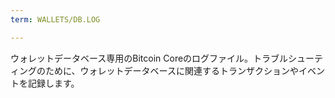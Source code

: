 ```yaml
---
term: WALLETS/DB.LOG

---
```

ウォレットデータベース専用のBitcoin Coreのログファイル。トラブルシューティングのために、ウォレットデータベースに関連するトランザクションやイベントを記録します。